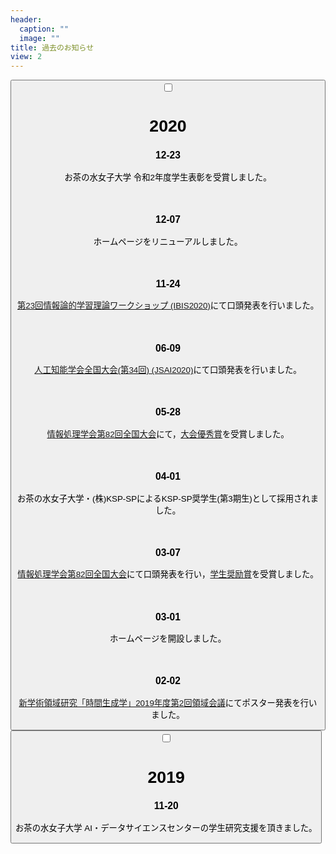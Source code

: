 ```yaml
---
header:
  caption: ""
  image: ""
title: 過去のお知らせ
view: 2
---
```


<!-- <div class="card" id="news2021">
<button class="btn btn-link" type="button">
<input id="acd-check3" class="acd-check" type="checkbox">
<label class="acd-label" for="acd-check3">
<h1>2021</h1>
</label>
<div class="acd-content">
<h3></h3>
<p></p>
</div>
</button>
</div> -->

<div class="card" id="news2020">
<button class="btn btn-link" type="button">
<input id="acd-check2" class="acd-check" type="checkbox">
<label class="acd-label" for="acd-check2">
<h1>2020</h1>
</label>
<div class="acd-content">
<h3>12-23</h3>
<p>お茶の水女子大学 令和2年度学生表彰を受賞しました。</p>
<br>
<h3>12-07</h3>
<p>ホームページをリニューアルしました。</p>
<br>
<h3>11-24</h3>
<p><a href="https://ibisml.org/ibis2020/">第23回情報論的学習理論ワークショップ (IBIS2020)</a>にて口頭発表を行いました。</p>
<br>
<h3>06-09</h3>
<p><a href="https://www.ai-gakkai.or.jp/jsai2020/">人工知能学会全国大会(第34回) (JSAI2020)</a>にて口頭発表を行いました。</p>
<br>
<h3>05-28</h3>
<p><a href="https://www.ipsj.or.jp/event/taikai/82/index.html">情報処理学会第82回全国大会</a>にて，<a href="http://www.ipsj.or.jp/award/taikaiyusyu.html">大会優秀賞</a>を受賞しました。</p>
<br>
<h3>04-01</h3>
<p>お茶の水女子大学・(株)KSP-SPによるKSP-SP奨学生(第3期生)として採用されました。</p>
<br>
<h3>03-07</h3>
<p><a href="https://www.ipsj.or.jp/event/taikai/82/index.html">情報処理学会第82回全国大会</a>にて口頭発表を行い，<a href="http://www.ipsj.or.jp/award/taikaigakusei.html">学生奨励賞</a>を受賞しました。</p>
<br>
<h3>03-01</h3>
<p>ホームページを開設しました。</p>
<br>
<h3>02-02</h3>
<p><a href="https://www.chronogenesis.org">新学術領域研究「時間生成学」2019年度第2回領域会議</a>にてポスター発表を行いました。</p>
</div>
</button>
</div>

<div class="card" id="news2019">
<button class="btn btn-link" type="button">
<input id="acd-check1" class="acd-check" type="checkbox">
<label class="acd-label" for="acd-check1">
<h1>2019</h1>
</label>
<div class="acd-content">
<h3>11-20</h3>
<p>お茶の水女子大学 AI・データサイエンスセンターの学生研究支援を頂きました。</p>
</div>
</button>
</div>



